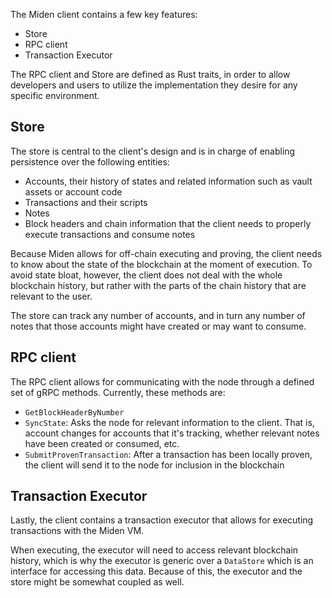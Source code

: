 The Miden client contains a few key features:

- Store
- RPC client
- Transaction Executor

The RPC client and Store are defined as Rust traits, in order to allow developers and users to utilize the implementation they desire for any specific environment.

## Store

The store is central to the client's design and is in charge of enabling persistence over the following entities:

- Accounts, their history of states and related information such as vault assets or account code
- Transactions and their scripts
- Notes
- Block headers and chain information that the client needs to properly execute transactions and consume notes
 
Because Miden allows for off-chain executing and proving, the client needs to know about the state of the blockchain at the moment of execution. To avoid state bloat, however, the client does not deal with the whole blockchain history, but rather with the parts of the chain history that are relevant to the user. 

The store can track any number of accounts, and in turn any number of notes that those accounts might have created or may want to consume. 

## RPC client

The RPC client allows for communicating with the node through a defined set of gRPC methods. Currently, these methods are:

- `GetBlockHeaderByNumber`
- `SyncState`: Asks the node for relevant information to the client. That is, account changes for accounts that it's tracking, whether relevant notes have been created or consumed, etc.
- `SubmitProvenTransaction`: After a transaction has been locally proven, the client will send it to the node for inclusion in the blockchain

## Transaction Executor

Lastly, the client contains a transaction executor that allows for executing transactions with the Miden VM. 

When executing, the executor will need to access relevant blockchain history, which is why the executor is generic over a `DataStore` which is an interface for accessing this data. Because of this, the executor and the store might be somewhat coupled as well.
